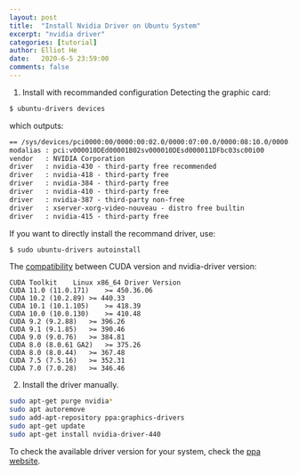 ```yaml
---
layout: post
title:  "Install Nvidia Driver on Ubuntu System"
excerpt: "nvidia driver"
categories: [tutorial]
author: Elliot He
date:   2020-6-5 23:59:00
comments: false
---
```



1. Install with recommanded configuration
Detecting the graphic card:

```bash
$ ubuntu-drivers devices
```
which outputs:
```txt
== /sys/devices/pci0000:00/0000:00:02.0/0000:07:00.0/0000:08:10.0/0000:09:00.0 ==
modalias : pci:v000010DEd00001B02sv000010DEsd000011DFbc03sc00i00
vendor   : NVIDIA Corporation
driver   : nvidia-430 - third-party free recommended
driver   : nvidia-418 - third-party free
driver   : nvidia-384 - third-party free
driver   : nvidia-410 - third-party free
driver   : nvidia-387 - third-party non-free
driver   : xserver-xorg-video-nouveau - distro free builtin
driver   : nvidia-415 - third-party free
```

If you want to directly install the recommand driver, use:
```bash
$ sudo ubuntu-drivers autoinstall
```



The [compatibility](https://docs.nvidia.com/deploy/cuda-compatibility/index.html) between CUDA version and nvidia-driver version:
```
CUDA Toolkit	Linux x86_64 Driver Version
CUDA 11.0 (11.0.171)	>= 450.36.06
CUDA 10.2 (10.2.89)	>= 440.33
CUDA 10.1 (10.1.105)	>= 418.39
CUDA 10.0 (10.0.130)	>= 410.48
CUDA 9.2 (9.2.88)	>= 396.26
CUDA 9.1 (9.1.85)	>= 390.46
CUDA 9.0 (9.0.76)	>= 384.81
CUDA 8.0 (8.0.61 GA2)	>= 375.26
CUDA 8.0 (8.0.44)	>= 367.48
CUDA 7.5 (7.5.16)	>= 352.31
CUDA 7.0 (7.0.28)	>= 346.46
```

2. Install the driver manually.

```bash
sudo apt-get purge nvidia*
sudo apt autoremove
sudo add-apt-repository ppa:graphics-drivers
sudo apt-get update
sudo apt-get install nvidia-driver-440
```
To check the available driver version for your system, check the [ppa website](https://launchpad.net/~graphics-drivers/+archive/ubuntu/ppa/+packages).